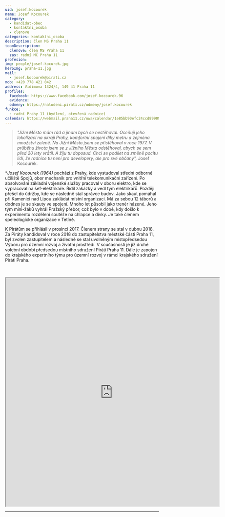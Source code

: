 ```yaml
---
uid: josef.kocourek
name: Josef Kocourek
category:
  - kandidat-obec
  - kontaktni_osoba
  - clenove
categories: kontaktni_osoba    
description: člen MS Praha 11
teamDescription:
  clenove: člen MS Praha 11
  zas: radní MČ Praha 11
profesion: 
img: people/josef-kocurek.jpg
heroImg: praha-11.jpg
mail:
  - josef.kocourek@pirati.cz
mob: +420 778 421 042
address: Vidimova 1324/4, 149 41 Praha 11
profiles:
  facebook: https://www.facebook.com/josef.kocourek.96
  evidence: 
  odmeny: https://nalodeni.pirati.cz/odmeny/josef.kocourek
funkce:
  - radní Prahy 11 (bydlení, otevřená radnice)
calendar: https://webmail.praha11.cz/owa/calendar/1e85bb90efc24ccd899097f37aa6948b@praha11.cz/cfb038021fc842b3b3aa4e050b61bd038159951706866983786/calendar.html
---
```




>*"Jižní Město mám rád a jinam bych se nestěhoval. Oceňuji  jeho lokalizací na okraji Prahy, komfortní spojení díky metru a zejména množství zeleně. Na Jižní Město jsem se přistěhoval v roce 1977. V průběhu života jsem se z Jižního Města odstěhoval, abych se sem před 20 lety vrátil. A žiju tu doposud. Chci se podílet na změně pocitu lidí, že radnice tu není pro developery, ale pro své občany",* Josef Kocourek.

**Josef Kocourek (*1964)** pochází z Prahy, kde vystudoval střední odborné učiliště Spojů, obor mechanik pro vnitřní telekomunikační zařízení. Po absolvování základní vojenské služby pracoval v oboru elektro, kde se vypracoval na šef-elektrikáře. Řídil zakázky a vedl tým elektrikářů. Později přešel do údržby, kde se následně stal správce budov. Jako skaut pomáhal při Kamenici nad Lipou zakládat místní organizaci. Má za sebou 12 táborů a dodnes je se skauty ve spojení. Mnoho let působil jako trenér házené. Jeho tým mini-žáků vyhrál Pražský přebor, což bylo v době, kdy došlo k experimentu rozdělení soutěže na chlapce a dívky. Je také členem speleologické organizace v Tetíně.

K Pirátům se přihlásil v prosinci 2017. Členem strany se stal v dubnu 2018. Za Piráty kandidoval v roce 2018 do zastupitelstva městské části Praha 11, byl zvolen zastupitelem a následně se stal uvolněným místopředsedou Výboru pro územní rozvoj a životní prostředí. V současnosti je již druhé volební období předsedou místního sdružení Piráti Praha 11. Dále je zapojen do krajského expertního týmu pro územní rozvoj v rámci krajského sdružení Piráti Praha.

<br> 
<br> 


<iframe width="700" height="750" src="https://webmail.praha11.cz/owa/calendar/1e85bb90efc24ccd899097f37aa6948b@praha11.cz/cfb038021fc842b3b3aa4e050b61bd038159951706866983786/calendar.html"></iframe>

---
